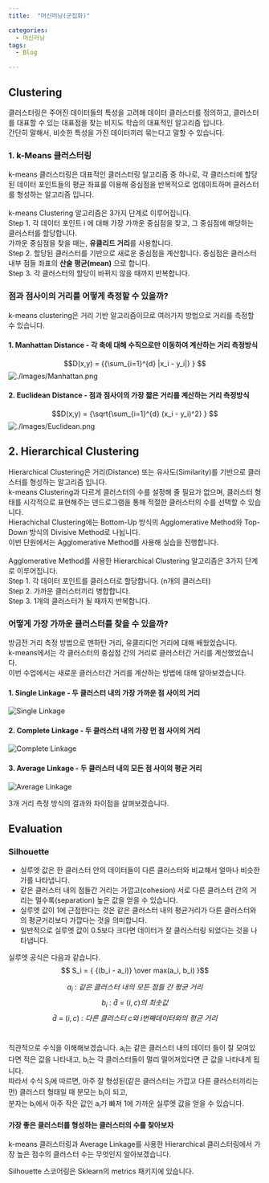 ```yaml
---
title:  "머신러닝(군집화)"

categories:
  - 머신러닝
tags:
  - Blog

---
```



## Clustering
클러스터링은 주어진 데이터들의 특성을 고려해 데이터 클러스터를 정의하고, 클러스터를 대표할 수 있는 대표점을 찾는 비지도 학습의 대표적인 알고리즘 입니다.<br>
간단히 말해서, 비슷한 특성을 가진 데이터끼리 묶는다고 말할 수 있습니다. 

### 1. k-Means 클러스터링
k-means 클러스터링은 대표적인 클러스터링 알고리즘 중 하나로, 각 클러스터에 할당된 데이터 포인트들의 평균 좌표를 이용해 중심점을 반복적으로 업데이트하며 클러스터를 형성하는 알고리즘 입니다.<br><br>
k-means Clustering 알고리즘은 3가지 단계로 이루어집니다.<br>
Step 1. 각 데이터 포인트 i 에 대해 가장 가까운
    중심점을 찾고, 그 중심점에 해당하는 클러스터를 할당합니다.
    <br>가까운 중심점을 찾을 때는, **유클리드 거리**를 사용합니다.<br>
Step 2. 할당된 클러스터를 기반으로 새로운 중심점을 계산합니다.
    중심점은 클러스터 내부 점들 좌표의 **산술 평균(mean)**
    으로 합니다.<br>
Step 3. 각 클러스터의 할당이 바뀌지 않을 때까지 반복합니다.

 ### 점과 점사이의 거리를 어떻게 측정할 수 있을까? 

 k-means clustering은 거리 기반 알고리즘이므로 여러가지 방법으로 거리를 측정할 수 있습니다.<br>
 #### 1. Manhattan Distance - 각 축에 대해 수직으로만 이동하여 계산하는 거리 측정방식
 $$D(x,y) = {{\sum_{i=1}^{d}  |x_i - y_i|} } $$
 ![./Images/Manhattan.png](/image/Manhattan.png)
 
 #### 2. Euclidean Distance - 점과 점사이의 가장 짧은 거리를 계산하는 거리 측정방식
 $$D(x,y) = {\sqrt{\sum_{i=1}^{d}  (x_i - y_i)^2} } $$
 ![./Images/Euclidean.png](/image/Euclidean.png)
 

 ## 2. Hierarchical Clustering
Hierarchical Clustering은 거리(Distance) 또는 유사도(Similarity)를 기반으로 클러스터를 형성하는 알고리즘 입니다.<br> 
k-means Clustering과 다르게 클러스터의 수를 설정해 줄 필요가 없으며, 클러스터 형태를 시각적으로 표현해주는 덴드로그램을 통해 적절한 클러스터의 수를 선택할 수 있습니다.<br>
Hierachichal Clustering에는 Bottom-Up 방식의 Agglomerative Method와 Top-Down 방식의 Divisive Method로 나뉩니다.<br>
이번 단원에서는 Agglomerative Method를 사용해 실습을 진행합니다.
<br><br>Agglomerative Method를 사용한 Hierarchical Clustering 알고리즘은 3가지 단계로 이루어집니다.<br>
Step 1. 각 데이터 포인트를 클러스터로 할당합니다. (n개의 클러스터)<br>
Step 2. 가까운 클러스터끼리 병합합니다.<br>
Step 3. 1개의 클러스터가 될 때까지 반복합니다.

### 어떻게 가장 가까운 클러스터를 찾을 수 있을까?
방금전 거리 측정 방법으로 맨하탄 거리, 유클리디언 거리에 대해 배웠었습니다.<br>
k-means에서는 각 클러스터의 중심점 간의 거리로 클러스터간 거리를 계산했었습니다.<br> 이번 수업에서는 새로운 클러스터간 거리를 계산하는 방법에 대해 알아보겠습니다.<br>
#### 1. Single Linkage - 두 클러스터 내의 가장 가까운 점 사이의 거리 
![Single Linkage](/image/Single.png)
#### 2. Complete Linkage - 두 클러스터 내의 가장 먼 점 사이의 거리
![Complete Linkage](/image/Complete.png)
#### 3. Average Linkage - 두 클러스터 내의 모든 점 사이의 평균 거리
![Average Linkage](/image/Average.png)

3개 거리 측정 방식의 결과와 차이점을 살펴보겠습니다.

## Evaluation
### Silhouette
+ 실루엣 값은 한 클러스터 안의 데이터들이 다른 클러스터와 비교해서 얼마나 비슷한가를 나타냅니다.<br>
+ 같은 클러스터 내의 점들간 거리는 가깝고(cohesion) 서로 다른 클러스터 간의 거리는 멀수록(separation) 높은 값을 얻을 수 있습니다.<br>
+ 실루엣 값이 1에 근접한다는 것은 같은 클러스터 내의 평균거리가 다른 클러스터와의 평균거리보다 가깝다는 것을 의미합니다.
+ 일반적으로 실루엣 값이 0.5보다 크다면 데이터가 잘 클러스터링 되었다는 것을 나타냅니다.

실루엣 공식은 다음과 같습니다.
$$ S_i = { {(b_i - a_i)} \over max(a_i, b_i) }$$

$$ a_i\ :\ 같은\ 클러스터\ 내의\ 모든\ 점들\ 간\ 평균\ 거리 $$
$$ b_i\ :\ \bar d\ =\ (i,c)의\ 최솟값 $$
$$ \bar d\ =\ (i,c)\ :\ 다른\ 클러스터\ c와\ i번째 데이터 와의\ 평균\ 거리$$
<br>

직관적으로 수식을 이해해보겠습니다. a<sub>i</sub>는 같은 클러스터 내의 데이터 들이 잘 모여있다면 적은 값을 나타내고, b<sub>i</sub>는 각 클러스터들이 멀리 떨어져있다면 큰 값을 나타내게 됩니다.<br>
따라서 수식 S<sub>i</sub>에 따르면, 아주 잘 형성된(같은 클러스터는 가깝고 다른 클러스터끼리는 먼) 클러스터 형태일 때 분모는 b<sub>i</sub>이 되고,<br> 분자는 b<sub>i</sub>에서 아주 작은 값인 a<sub>i</sub>가 빠져 1에 가까운 실루엣 값을 얻을 수 있습니다.

#### 가장 좋은 클러스터를 형성하는 클러스터의 수를 찾아보자
k-means 클러스터링과 Average Linkage를 사용한 Hierarchical 클러스터링에서 가장 높은 점수의 클러스터 수는 무엇인지 알아보겠습니다.

Silhouette 스코어링은 Sklearn의 metrics 패키지에 있습니다.